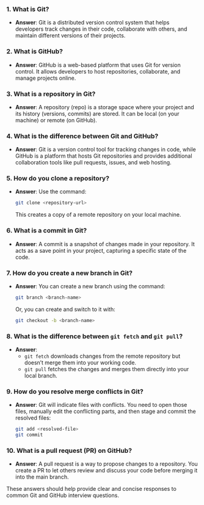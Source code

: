 ### 1. **What is Git?**
   - **Answer**: Git is a distributed version control system that helps developers track changes in their code, collaborate with others, and maintain different versions of their projects.

### 2. **What is GitHub?**
   - **Answer**: GitHub is a web-based platform that uses Git for version control. It allows developers to host repositories, collaborate, and manage projects online.

### 3. **What is a repository in Git?**
   - **Answer**: A repository (repo) is a storage space where your project and its history (versions, commits) are stored. It can be local (on your machine) or remote (on GitHub).

### 4. **What is the difference between Git and GitHub?**
   - **Answer**: Git is a version control tool for tracking changes in code, while GitHub is a platform that hosts Git repositories and provides additional collaboration tools like pull requests, issues, and web hosting.

### 5. **How do you clone a repository?**
   - **Answer**: Use the command:
     ```bash
     git clone <repository-url>
     ```
     This creates a copy of a remote repository on your local machine.

### 6. **What is a commit in Git?**
   - **Answer**: A commit is a snapshot of changes made in your repository. It acts as a save point in your project, capturing a specific state of the code.

### 7. **How do you create a new branch in Git?**
   - **Answer**: You can create a new branch using the command:
     ```bash
     git branch <branch-name>
     ```
     Or, you can create and switch to it with:
     ```bash
     git checkout -b <branch-name>
     ```

### 8. **What is the difference between `git fetch` and `git pull`?**
   - **Answer**: 
     - `git fetch` downloads changes from the remote repository but doesn’t merge them into your working code.
     - `git pull` fetches the changes and merges them directly into your local branch.

### 9. **How do you resolve merge conflicts in Git?**
   - **Answer**: Git will indicate files with conflicts. You need to open those files, manually edit the conflicting parts, and then stage and commit the resolved files:
     ```bash
     git add <resolved-file>
     git commit
     ```

### 10. **What is a pull request (PR) on GitHub?**
   - **Answer**: A pull request is a way to propose changes to a repository. You create a PR to let others review and discuss your code before merging it into the main branch.

These answers should help provide clear and concise responses to common Git and GitHub interview questions.

